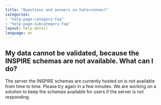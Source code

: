 ```yaml
---
title: "Questions and answers on hale»connect"
categories:
- "help-page-category-faq"
- "help-page-subcategory-faq"
layout: help-detail
language: en
---
```


<h2>My data cannot be validated, because the INSPIRE schemas are not available. What can I do?</h2>

The server the INSPIRE schemas are currently hosted on is not available from time to time. Please try again in a few minutes. We are working on a solution to keep the schemas available for users if the server is not responding.
